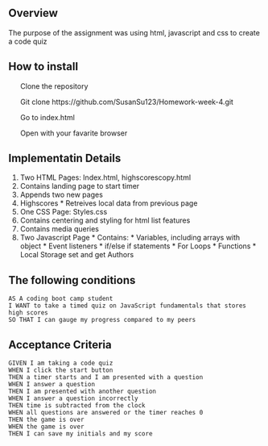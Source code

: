 ## Overview

The purpose of the assignment was using html, javascript and css to create a code quiz


## How to install

<ul> Clone the repository</ul>
<ul> Git clone https://github.com/SusanSu123/Homework-week-4.git</ul>
<ul> Go to index.html</ul>
<ul> Open with your favarite browser</ul>


## Implementatin Details

1. Two HTML Pages: Index.html, highscorescopy.html
2. Contains landing page to start timer
3. Appends two new pages
4. Highscores * Retreives local data from previous page
5. One CSS Page: Styles.css
6. Contains centering and styling for html list features
7. Contains media queries
8. Two Javascript Page * Contains: * Variables, including arrays with object * Event listeners * if/else if statements * For Loops * Functions * Local Storage set and get
Authors

## The following conditions

```
AS A coding boot camp student
I WANT to take a timed quiz on JavaScript fundamentals that stores high scores
SO THAT I can gauge my progress compared to my peers
```

## Acceptance Criteria

```
GIVEN I am taking a code quiz
WHEN I click the start button
THEN a timer starts and I am presented with a question
WHEN I answer a question
THEN I am presented with another question
WHEN I answer a question incorrectly
THEN time is subtracted from the clock
WHEN all questions are answered or the timer reaches 0
THEN the game is over
WHEN the game is over
THEN I can save my initials and my score
```


